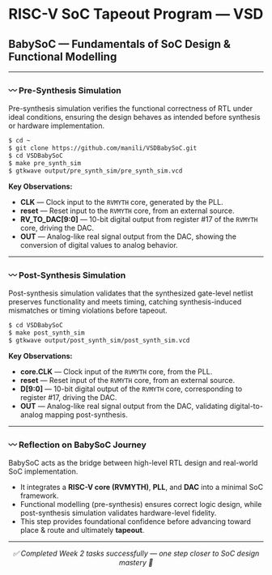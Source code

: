# RISC-V SoC Tapeout Program — VSD  
##  BabySoC — Fundamentals of SoC Design & Functional Modelling  

---

### 〰️ Pre-Synthesis Simulation  
Pre-synthesis simulation verifies the functional correctness of RTL under ideal conditions, ensuring the design behaves as intended before synthesis or hardware implementation.  

~~~bash
$ cd ~
$ git clone https://github.com/manili/VSDBabySoC.git
$ cd VSDBabySoC
$ make pre_synth_sim
$ gtkwave output/pre_synth_sim/pre_synth_sim.vcd
~~~

**Key Observations:**  
- **CLK** — Clock input to the `RVMYTH` core, generated by the PLL.  
- **reset** — Reset input to the `RVMYTH` core, from an external source.  
- **RV_TO_DAC[9:0]** — 10-bit digital output from register #17 of the `RVMYTH` core, driving the DAC.  
- **OUT** — Analog-like real signal output from the DAC, showing the conversion of digital values to analog behavior.  

---

### 〰️ Post-Synthesis Simulation  
Post-synthesis simulation validates that the synthesized gate-level netlist preserves functionality and meets timing, catching synthesis-induced mismatches or timing violations before tapeout.  

~~~bash
$ cd VSDBabySoC
$ make post_synth_sim
$ gtkwave output/post_synth_sim/post_synth_sim.vcd
~~~

**Key Observations:**  
- **core.CLK** — Clock input of the `RVMYTH` core, from the PLL.  
- **reset** — Reset input of the `RVMYTH` core, from an external source.  
- **D[9:0]** — 10-bit digital output of the `RVMYTH` core, corresponding to register #17, driving the DAC.  
- **OUT** — Analog-like real signal output from the DAC, validating digital-to-analog mapping post-synthesis.  

---

### 〰️ Reflection on BabySoC Journey  
BabySoC acts as the bridge between high-level RTL design and real-world SoC implementation.  
- It integrates a **RISC-V core (RVMYTH)**, **PLL**, and **DAC** into a minimal SoC framework.  
- Functional modelling (pre-synthesis) ensures correct logic design, while post-synthesis simulation validates hardware-level fidelity.  
- This step provides foundational confidence before advancing toward place & route and ultimately **tapeout**.  

---

<p align="center"><i>✅ Completed Week 2 tasks successfully — one step closer to SoC design mastery 🚀</i></p>
